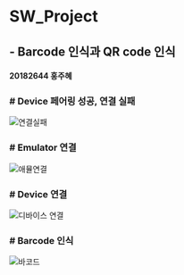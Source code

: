 # SW_Project


## - Barcode 인식과 QR code 인식


#### 20182644 홍주혜




### # Device 페어링 성공, 연결 실패 


![연결실패](https://user-images.githubusercontent.com/94774284/211575038-7c1a32d1-03f2-45df-842b-2a1def3cf2ce.png)


### # Emulator 연결

![애뮬연결](https://user-images.githubusercontent.com/94774284/212933528-b0fed317-9829-43ab-acfd-eff17a2a18c2.PNG)


### # Device 연결

![디바이스 연결](https://user-images.githubusercontent.com/94774284/212933554-3ef3c98e-0d70-48f7-925a-e3b0565e8b4b.PNG)


### # Barcode 인식

![바코드](https://user-images.githubusercontent.com/94774284/212933571-3b172be1-1892-4f4c-9604-6683cd0f8061.jpg)
